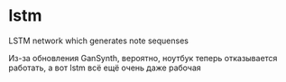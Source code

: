 # lstm

LSTM network which generates note sequenses

Из-за обновления GanSynth, вероятно, ноутбук теперь отказывается работать, а вот lstm всё ещё очень даже рабочая
